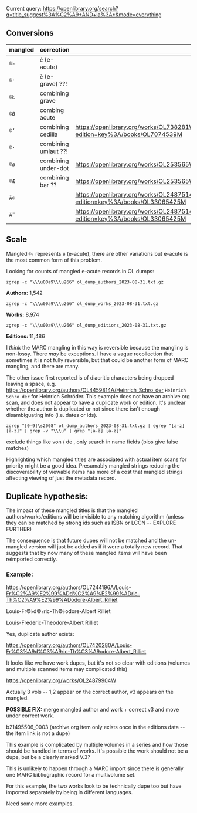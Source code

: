 Current query: https://openlibrary.org/search?q=title_suggest%3A%C2%A9+AND+ia%3A*&mode=everything

## Conversions

| mangled | correction | source |
|---------|------------|--------|
| `©♭`    | `é` (e-acute)   |
| `©·`    | `è` (e-grave) ??!  | 
| `©Ł`    | combining grave |
| `©Ø`    | combing acute   |
| `©ʻ`    | combining cedilla | https://openlibrary.org/works/OL738281W/Trait%C2%A9%C3%98es_de_l%C2%A9%C3%98egislation_civile_et_p%C2%A9%C3%98enale?edition=key%3A/books/OL7074539M |
| `©·`    | combining umlaut ??! |
| `©ø`    | combining under-dot  | https://openlibrary.org/works/OL253565W?edition=key%3A/books/OL7178238M |
| `©Æ`    | combining bar ??     | https://openlibrary.org/works/OL253565W?edition=key%3A/books/OL7178238M |
| `Ã©`    |                 | https://openlibrary.org/works/OL24875145W/Trait%C3%83%C2%A9_d%27hygi%C3%83%C2%A8ne_publique_et_priv%C3%83%C2%A9e?edition=key%3A/books/OL33065425M |
| `Ã¨`    |   | https://openlibrary.org/works/OL24875145W/Trait%C3%83%C2%A9_d%27hygi%C3%83%C2%A8ne_publique_et_priv%C3%83%C2%A9e?edition=key%3A/books/OL33065425M |
## Scale

Mangled `©♭` represents `é` (e-acute), there are other variations but e-acute is the most common form of this problem.

Looking for counts of mangled e-acute records in OL dumps:


    zgrep -c "\\\u00a9\\\u266" ol_dump_authors_2023-08-31.txt.gz
**Authors:** 1,542

    zgrep -c "\\\u00a9\\\u266" ol_dump_works_2023-08-31.txt.gz
**Works:** 8,974

    zgrep -c "\\\u00a9\\\u266" ol_dump_editions_2023-08-31.txt.gz
**Editions:** 11,486

I _think_ the MARC mangling in this way is reversible because the mangling is non-lossy. There _may_ be exceptions. I have a vague recollection that sometimes it is not fully reversible, but that could be another form of MARC mangling, and there are many.

The other issue first reported is of diacritic characters being dropped leaving a space, e.g. https://openlibrary.org/authors/OL4459814A/Heinrich_Schro_der
`Heinrich Schro der` for Heinrich Schröder.  This example does not have an archive.org scan, and does not appear to have a duplicate work or edition. It's unclear whether the author is duplicated or not since there isn't enough disambiguating info (i.e. dates or ids). 

    zgrep "[0-9]\s2008" ol_dump_authors_2023-08-31.txt.gz | egrep "[a-z] [a-z]" | grep -v "\\\u" | grep "[a-z] [a-z]"

exclude things like von / de , only search in name fields (bios give false matches)


Highlighting which mangled titles are associated with actual item scans for priority might be a good idea. Presumably mangled strings reducing the discoverability of viewable items has more of a cost that mangled strings affecting viewing of just the metadata record.


## Duplicate hypothesis:

The impact of these mangled titles is that the mangled authors/works/editions will be invisible to any matching algorithm (unless they can be matched by strong ids such as ISBN or LCCN -- EXPLORE FURTHER)

The consequence is that future dupes will not be matched and the un-mangled version will just be added as if it were a totally new record. That suggests that by now many of these mangled items will have been reimported correctly.

### Example:

https://openlibrary.org/authors/OL7244196A/Louis-Fr%C2%A9%E2%99%ADd%C2%A9%E2%99%ADric-Th%C2%A9%E2%99%ADodore-Albert_Rilliet

Louis-Fr©♭d©♭ric-Th©♭odore-Albert Rilliet

Louis-Frederic-Theodore-Albert Rilliet

Yes, duplicate author exists:

https://openlibrary.org/authors/OL7420280A/Louis-Fr%C3%A9d%C3%A9ric-Th%C3%A9odore-Albert_Rilliet

It looks like we have work dupes, but it's not so clear with editions (volumes and multiple scanned items may complicated this)


https://openlibrary.org/works/OL24879904W

Actually 3 vols -- 1,2 appear on the correct author, v3 appears on the mangled.

**POSSIBLE FIX:** merge mangled author and work + correct v3 and move under correct work.

b21495506_0003 (archive.org item only exists once in the editions data -- the item link is not a dupe)

This example is complicated by multiple volumes in a series and how those should be handled in terms of works.
It's possible the work should not be a dupe, but be a clearly marked V.3?

This is unlikely to happen through a MARC import since there is generally one MARC bibliographic record for a multivolume set.

For this example, the two works look to be technically dupe too but have imported separately by being in different languages.

Need some more examples.